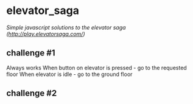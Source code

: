 # elevator_saga
*Simple javascript solutions to the elevator saga (http://play.elevatorsaga.com/)*

## challenge #1
Always works
When button on elevator is pressed - go to the requested floor
When elevator is idle - go to the ground floor

## challenge #2